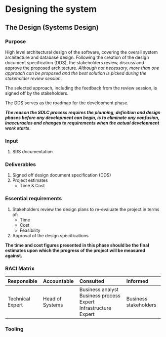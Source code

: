 # Designing the system

## The Design \(Systems Design\)

### Purpose

High level architectural design of the software, covering the overall system architecture and database design. Following the creation of the design document specification \(DDS\), the stakeholders review, discuss and approve the proposed architecture. _Although not necessary, more than one approach can be proposed and the best solution is picked during the stakeholder review session._

The selected approach, including the feedback from the review session, is signed off by the stakeholders.

The DDS serves as the roadmap for the development phase.

_**The reason the SDLC process requires the planning, definition and design phases before any development can begin, is to eliminate any confusion, inaccuracies and changes to requirements when the actual development work starts.**_

### Input

1. SRS documentation

### Deliverables

1. Signed off design document specification \(DDS\)
2. Project estimates
   * Time & Cost

### Essential requirements

1. Stakeholders review the design plans to re-evaluate the project in terms of:
   * Time
   * Cost
   * Feasibility 
2. Approval of the design specifications

**The time and cost figures presented in this phase should be the final estimates upon which the progress of the project will be measured against.**

### RACI Matrix

| Responsible | Accountable | Consulted | Informed |
| :--- | :--- | :--- | :--- |
| Technical Expert | Head of Systems | Business analyst Business process Expert Infrastructure Expert | Business stakeholders |

### Tooling

